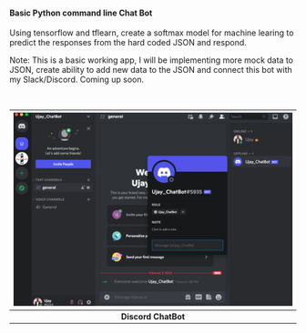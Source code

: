 #### Basic Python command line Chat Bot

Using tensorflow and tflearn, create a softmax model for machine learing to predict the responses from the hard coded JSON and respond.

Note: This is a basic working app, I will be implementing more mock data to JSON, create ability to add new data to the JSON and connect this bot with my Slack/Discord. Coming up soon.

<br>

| !["ChatBot "](https://github.com/ujjawalsidhpura/ChatBot/blob/master/chatBot.png?raw=true) |
| :--------------------------------------------------------------------------------------------: |
|                                   __Discord ChatBot__                                              |